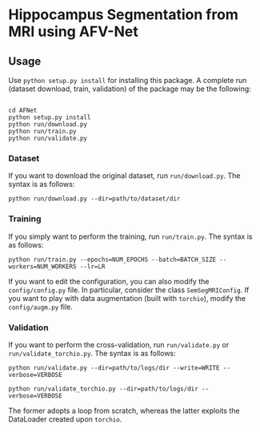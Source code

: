 # Hippocampus Segmentation from MRI using AFV-Net


## Usage
Use ```python setup.py install``` for installing this package.
A complete run (dataset download, train, validation) of the package may be the following:
```console

cd AFNet
python setup.py install
python run/download.py
python run/train.py 
python run/validate.py
```
### Dataset
If you want to download the original dataset, run ```run/download.py```.
The syntax is as follows:
```console
python run/download.py --dir=path/to/dataset/dir
```
### Training
If you simply want to perform the training, run ```run/train.py```.
The syntax is as follows:
```console
python run/train.py --epochs=NUM_EPOCHS --batch=BATCH_SIZE --workers=NUM_WORKERS --lr=LR
```
If you want to edit the configuration, you can also modify the ```config/config.py``` file. 
In particular, consider the class ```SemSegMRIConfig```. 
If you want to play with data augmentation (built with ```torchio```), 
modify the ```config/augm.py``` file.

### Validation
If you want to perform the cross-validation, run ```run/validate.py``` or ```run/validate_torchio.py```.
The syntax is as follows:
```console
python run/validate.py --dir=path/to/logs/dir --write=WRITE --verbose=VERBOSE
```
```console
python run/validate_torchio.py --dir=path/to/logs/dir --verbose=VERBOSE
```
The former adopts a loop from scratch, whereas the latter exploits the DataLoader created upon ```torchio```. 

